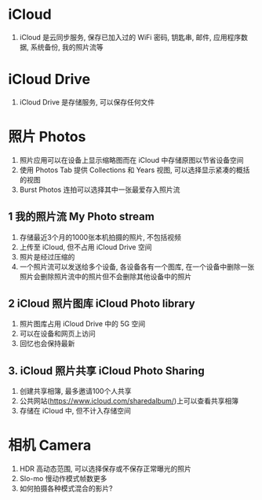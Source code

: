 # iCloud

1. iCloud 是云同步服务, 保存已加入过的 WiFi 密码, 钥匙串, 邮件, 应用程序数据, 系统备份, 我的照片流等

# iCloud Drive

1. iCloud Drive 是存储服务, 可以保存任何文件

# 照片 Photos

1. 照片应用可以在设备上显示缩略图而在 iCloud 中存储原图以节省设备空间
2. 使用 Photos Tab 提供 Collections 和 Years 视图, 可以选择显示紧凑的概括的视图
3. Burst Photos 连拍可以选择其中一张最爱存入照片流

## 1 我的照片流 My Photo stream 

1. 存储最近3个月的1000张本机拍摄的照片, 不包括视频
2. 上传至 iCloud, 但不占用 iCloud Drive 空间
3. 照片是经过压缩的
4. 一个照片流可以发送给多个设备, 各设备各有一个图库, 在一个设备中删除一张照片会删除照片流中的照片但不会删除其他设备中的照片

## 2 iCloud 照片图库 iCloud Photo library

1. 照片图库占用 iCloud Drive 中的 5G 空间
2. 可以在设备和网页上访问
3. 回忆也会保持最新

## 3. iCloud 照片共享 iCloud Photo Sharing

1. 创建共享相簿, 最多邀请100个人共享
2. 公共网站(https://www.icloud.com/sharedalbum/)上可以查看共享相簿
3. 存储在 iCloud 中, 但不计入存储空间

# 相机 Camera

1. HDR 高动态范围, 可以选择保存或不保存正常曝光的照片
2. Slo-mo 慢动作模式帧数更多
3. 如何拍摄各种模式混合的影片?
